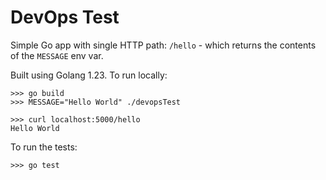 # DevOps Test

Simple Go app with single HTTP path: `/hello` - which returns the contents of the `MESSAGE` env var.

Built using Golang 1.23. To run locally:

```
>>> go build
>>> MESSAGE="Hello World" ./devopsTest

>>> curl localhost:5000/hello  
Hello World
```

To run the tests:

```
>>> go test
```